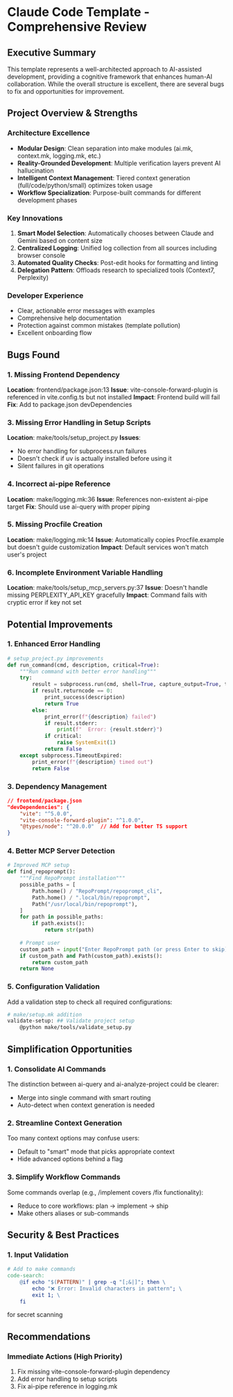 # Claude Code Template - Comprehensive Review

## Executive Summary

This template represents a well-architected approach to AI-assisted development, providing a cognitive framework that enhances human-AI collaboration. While the overall structure is excellent, there are several bugs to fix and opportunities for improvement.

## Project Overview & Strengths

### Architecture Excellence
- **Modular Design**: Clean separation into make modules (ai.mk, context.mk, logging.mk, etc.)
- **Reality-Grounded Development**: Multiple verification layers prevent AI hallucination
- **Intelligent Context Management**: Tiered context generation (full/code/python/small) optimizes token usage
- **Workflow Specialization**: Purpose-built commands for different development phases

### Key Innovations
1. **Smart Model Selection**: Automatically chooses between Claude and Gemini based on content size
2. **Centralized Logging**: Unified log collection from all sources including browser console
3. **Automated Quality Checks**: Post-edit hooks for formatting and linting
4. **Delegation Pattern**: Offloads research to specialized tools (Context7, Perplexity)

### Developer Experience
- Clear, actionable error messages with examples
- Comprehensive help documentation
- Protection against common mistakes (template pollution)
- Excellent onboarding flow

## Bugs Found

### 1. Missing Frontend Dependency
**Location**: frontend/package.json:13
**Issue**: vite-console-forward-plugin is referenced in vite.config.ts but not installed
**Impact**: Frontend build will fail
**Fix**: Add to package.json devDependencies



### 3. Missing Error Handling in Setup Scripts
**Location**: make/tools/setup_project.py
**Issues**:
- No error handling for subprocess.run failures
- Doesn't check if uv is actually installed before using it
- Silent failures in git operations

### 4. Incorrect ai-pipe Reference
**Location**: make/logging.mk:36
**Issue**: References non-existent ai-pipe target
**Fix**: Should use ai-query with proper piping

### 5. Missing Procfile Creation
**Location**: make/logging.mk:14
**Issue**: Automatically copies Procfile.example but doesn't guide customization
**Impact**: Default services won't match user's project

### 6. Incomplete Environment Variable Handling
**Location**: make/tools/setup_mcp_servers.py:37
**Issue**: Doesn't handle missing PERPLEXITY_API_KEY gracefully
**Impact**: Command fails with cryptic error if key not set

## Potential Improvements

### 1. Enhanced Error Handling
```python
# setup_project.py improvements
def run_command(cmd, description, critical=True):
    """Run command with better error handling"""
    try:
        result = subprocess.run(cmd, shell=True, capture_output=True, text=True, timeout=30)
        if result.returncode == 0:
            print_success(description)
            return True
        else:
            print_error(f"{description} failed")
            if result.stderr:
                print(f"  Error: {result.stderr}")
            if critical:
                raise SystemExit(1)
            return False
    except subprocess.TimeoutExpired:
        print_error(f"{description} timed out")
        return False
```

### 3. Dependency Management
```json
// frontend/package.json
"devDependencies": {
    "vite": "^5.0.0",
    "vite-console-forward-plugin": "^1.0.0",
    "@types/node": "^20.0.0"  // Add for better TS support
}
```

### 4. Better MCP Server Detection
```python
# Improved MCP setup
def find_repoprompt():
    """Find RepoPrompt installation"""
    possible_paths = [
        Path.home() / "RepoPrompt/repoprompt_cli",
        Path.home() / ".local/bin/repoprompt",
        Path("/usr/local/bin/repoprompt"),
    ]
    for path in possible_paths:
        if path.exists():
            return str(path)
    
    # Prompt user
    custom_path = input("Enter RepoPrompt path (or press Enter to skip): ")
    if custom_path and Path(custom_path).exists():
        return custom_path
    return None
```

### 5. Configuration Validation
Add a validation step to check all required configurations:
```bash
# make/setup.mk addition
validate-setup: ## Validate project setup
	@python make/tools/validate_setup.py
```

## Simplification Opportunities

### 1. Consolidate AI Commands
The distinction between ai-query and ai-analyze-project could be clearer:
- Merge into single command with smart routing
- Auto-detect when context generation is needed

### 2. Streamline Context Generation
Too many context options may confuse users:
- Default to "smart" mode that picks appropriate context
- Hide advanced options behind a flag

### 3. Simplify Workflow Commands
Some commands overlap (e.g., /implement covers /fix functionality):
- Reduce to core workflows: plan → implement → ship
- Make others aliases or sub-commands




## Security & Best Practices

### 1. Input Validation
```makefile
# Add to make commands
code-search:
	@if echo "$(PATTERN)" | grep -q "[;&|]"; then \
		echo "❌ Error: Invalid characters in pattern"; \
		exit 1; \
	fi
```
for secret scanning


## Recommendations

### Immediate Actions (High Priority)
1. Fix missing vite-console-forward-plugin dependency
2. Add error handling to setup scripts
3. Fix ai-pipe reference in logging.mk
